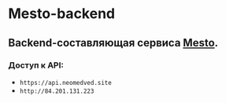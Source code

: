 # Mesto-backend
## Backend-составляющая сервиса [Mesto](https://github.com/neomedved/mesto).
### Доступ к API:
* `https://api.neomedved.site`
* `http://84.201.131.223`
